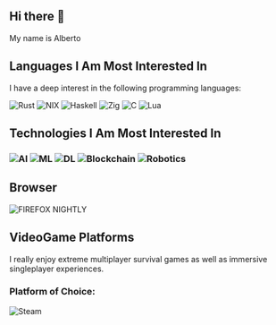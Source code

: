 ## Hi there 👋

My name is Alberto

## Languages I Am Most Interested In

I have a deep interest in the following programming languages:
<p>
  <img src="https://img.shields.io/badge/rust-%23000000.svg?style=for-the-badge&logo=rust&logoColor=white" alt="Rust">
  <img src="https://img.shields.io/badge/NIX-5277C3.svg?style=for-the-badge&logo=NixOS&logoColor=white" alt="NIX">
  <img src="https://img.shields.io/badge/Haskell-5e5086?style=for-the-badge&logo=haskell&logoColor=white" alt="Haskell">
  <img src="https://img.shields.io/badge/Zig-%23F7A41D.svg?style=for-the-badge&logo=zig&logoColor=white" alt="Zig">
  <img src="https://img.shields.io/badge/c-%2300599C.svg?style=for-the-badge&logo=c&logoColor=white" alt="C">
  <img src="https://img.shields.io/badge/lua-%232C2D72.svg?style=for-the-badge&logo=lua&logoColor=white" alt="Lua">
</p>

## Technologies I Am Most Interested In

### ![AI](https://img.shields.io/badge/AI-%2300A1D7.svg?style=for-the-badge&logo=ai&logoColor=white) ![ML](https://img.shields.io/badge/ML-%23FF6F00.svg?style=for-the-badge&logo=machinelearning&logoColor=white) ![DL](https://img.shields.io/badge/DL-%23FF7F50.svg?style=for-the-badge&logo=deep-learning&logoColor=white) ![Blockchain](https://img.shields.io/badge/Blockchain-%23106E9B.svg?style=for-the-badge&logo=blockchain&logoColor=white) ![Robotics](https://img.shields.io/badge/Robotics-%232CA5E0.svg?style=for-the-badge&logo=robotics&logoColor=white)

## Browser

![FIREFOX NIGHTLY](https://img.shields.io/badge/Firefox-%230F00B0?style=for-the-badge&logo=Firefox-Browser&logoColor=white)

## VideoGame Platforms
I really enjoy extreme multiplayer survival games as well as immersive singleplayer experiences. 

### Platform of Choice:
![Steam](https://img.shields.io/badge/steam-%23000000.svg?style=for-the-badge&logo=steam&logoColor=white)


<!--
**hdezgrs/hdezgrs** is a ✨ _special_ ✨ repository because its `README.md` (this file) appears on your GitHub profile.

Here are some ideas to get you started:

- 🔭 I’m currently working on ...
- 🌱 I’m currently learning ...
- 👯 I’m looking to collaborate on ...
- 🤔 I’m looking for help with ...
- 💬 Ask me about ...
- 📫 How to reach me: ...
- 😄 Pronouns: ...
- ⚡ Fun fact: ...
-->
